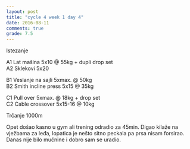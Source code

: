 ```yaml
---
layout: post
title: "cycle 4 week 1 day 4"
date: 2016-08-11
comments: true
grade: 7.5
---
```


Istezanje

A1 Lat mašina 5x10 @ 55kg + dupli drop set  
A2 Sklekovi 5x20  

B1 Veslanje na sajli 5xmax. @ 50kg  
B2 Smith incline press 5x15 @ 35kg  

C1 Pull over 5xmax. @ 18kg + drop set   
C2 Cable crossover 5x15-16 @ 10kg  

Trčanje 1000m

Opet došao kasno u gym ali trening odradio za 45min. Digao kilaže na vježbama za leđa, lopatica je nešto sitno peckala pa prsa nisam forsirao. Danas nije bilo mučnine i dobro sam se uradio.
